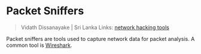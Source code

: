 # Packet Sniffers

> Vidath Dissanayake | Sri Lanka
> Links: [network hacking tools](../network%20hacking%20tools.md)

Packet sniffers are tools used to capture network data for packet analysis. A common tool is [Wireshark](Wireshark.md). 